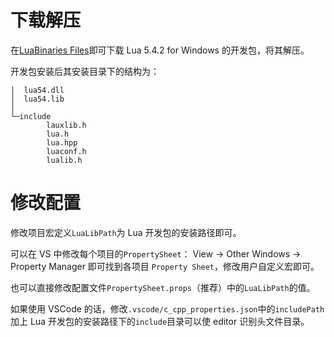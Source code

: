 # 下载解压
在[LuaBinaries Files](https://sourceforge.net/projects/luabinaries/files/5.4.2/Windows%20Libraries/Dynamic/)即可下载 Lua 5.4.2 for Windows 的开发包，将其解压。

开发包安装后其安装目录下的结构为：
```
│  lua54.dll
│  lua54.lib
│
└─include
        lauxlib.h
        lua.h
        lua.hpp
        luaconf.h
        lualib.h
```

# 修改配置
修改项目宏定义`LuaLibPath`为 Lua 开发包的安装路径即可。

可以在 VS 中修改每个项目的`PropertySheet`：
View -> Other Windows -> Property Manager 即可找到各项目 `Property Sheet`，修改用户自定义宏即可。

也可以直接修改配置文件`PropertySheet.props`（推荐）中的`LuaLibPath`的值。

如果使用 VSCode 的话，修改`.vscode/c_cpp_properties.json`中的`includePath`加上 Lua 开发包的安装路径下的`include`目录可以使 editor 识别头文件目录。